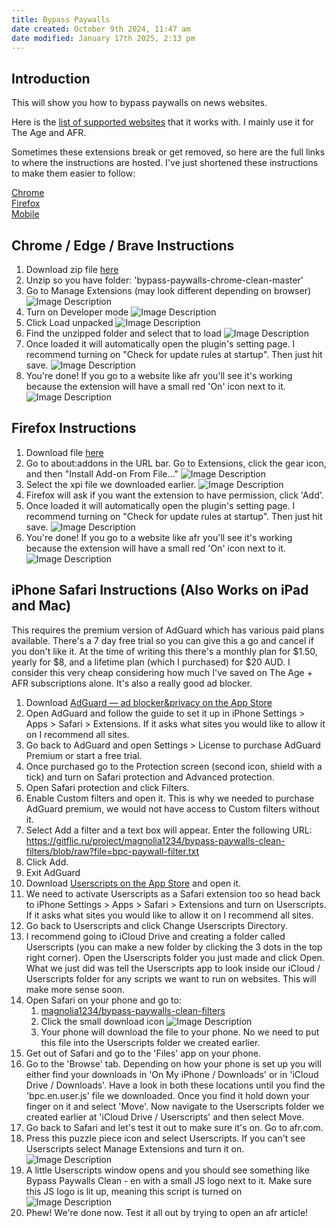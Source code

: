 ```yaml
---
title: Bypass Paywalls
date created: October 9th 2024, 11:47 am
date modified: January 17th 2025, 2:13 pm
---
```


## Introduction

This will show you how to bypass paywalls on news websites.

Here is the [list of supported websites](https://github.com/bpc-clone/bypass-paywalls-firefox-clean?tab=readme-ov-file#list-of-supported-websites) that it works with. I mainly use it for The Age and AFR.

Sometimes these extensions break or get removed, so here are the full links to where the instructions are hosted. I've just shortened these instructions to make them easier to follow:

[Chrome](https://github.com/bpc-clone/bypass-paywalls-chrome-clean)  
[Firefox](https://github.com/bpc-clone/bypass-paywalls-firefox-clean)  
[Mobile](https://gitflic.ru/project/magnolia1234/bypass-paywalls-clean-filters)

## Chrome / Edge / Brave Instructions

1. Download zip file [here](https://gitflic.ru/project/magnolia1234/bpc_uploads/blob/raw?file=bypass-paywalls-chrome-clean-master.zip)
2. Unzip so you have folder: 'bypass-paywalls-chrome-clean-master'
3. Go to Manage Extensions (may look different depending on browser) ![Image Description](/images/Pasted%20image%2020241009115121.png)
4. Turn on Developer mode ![Image Description](/images/Pasted%20image%2020241009115232.png)
5. Click Load unpacked ![Image Description](/images/Pasted%20image%2020241009115507.png)
6. Find the unzipped folder and select that to load ![Image Description](/images/Pasted%20image%2020241009115547.png)
7. Once loaded it will automatically open the plugin's setting page. I recommend turning on "Check for update rules at startup". Then just hit save. ![Image Description](/images/Pasted%20image%2020241009115756.png)
8. You're done! If you go to a website like afr you'll see it's working because the extension will have a small red 'On' icon next to it. ![Image Description](/images/Pasted%20image%2020241009115858.png)

## Firefox Instructions

1. Download file [here](https://gitflic.ru/project/magnolia1234/bpc_uploads/blob/raw?file=bypass_paywalls_clean-latest.xpi)
2. Go to about:addons in the URL bar. Go to Extensions, click the gear icon, and then "Install Add-on From File…" ![Image Description](/images/Pasted%20image%2020241009121012.png)
3. Select the xpi file we downloaded earlier. ![Image Description](/images/Pasted%20image%2020241009121105.png)
4. Firefox will ask if you want the extension to have permission, click 'Add'.
5. Once loaded it will automatically open the plugin's setting page. I recommend turning on "Check for update rules at startup". Then just hit save. ![Image Description](/images/Pasted%20image%2020241009121304.png)
6. You're done! If you go to a website like afr you'll see it's working because the extension will have a small red 'On' icon next to it. ![Image Description](/images/Pasted%20image%2020241009121350.png)

## iPhone Safari Instructions (Also Works on iPad and Mac)

This requires the premium version of AdGuard which has various paid plans available. There's a 7 day free trial so you can give this a go and cancel if you don't like it. At the time of writing this there's a monthly plan for \$1.50, yearly for \$8, and a lifetime plan (which I purchased) for \$20 AUD. I consider this very cheap considering how much I've saved on The Age + AFR subscriptions alone. It's also a really good ad blocker.

1. Download [AdGuard — ad blocker&privacy on the App Store](https://apps.apple.com/au/app/adguard-ad-blocker-privacy/id1047223162)
2. Open AdGuard and follow the guide to set it up in iPhone Settings > Apps > Safari > Extensions. If it asks what sites you would like to allow it on I recommend all sites.
3. Go back to AdGuard and open Settings > License to purchase AdGuard Premium or start a free trial.
4. Once purchased go to the Protection screen (second icon, shield with a tick) and turn on Safari protection and Advanced protection.
5. Open Safari protection and click Filters.
6. Enable Custom filters and open it. This is why we needed to purchase AdGuard premium, we would not have access to Custom filters without it.
7. Select Add a filter and a text box will appear. Enter the following URL:  
	<https://gitflic.ru/project/magnolia1234/bypass-paywalls-clean-filters/blob/raw?file=bpc-paywall-filter.txt>
8. Click Add.
9. Exit AdGuard
10. Download [Userscripts on the App Store](https://apps.apple.com/au/app/userscripts/id1463298887) and open it.
11. We need to activate Userscripts as a Safari extension too so head back to iPhone Settings > Apps > Safari > Extensions and turn on Userscripts. If it asks what sites you would like to allow it on I recommend all sites.
12. Go back to Userscripts and click Change Userscripts Directory.
13. I recommend going to iCloud Drive and creating a folder called Userscripts (you can make a new folder by clicking the 3 dots in the top right corner). Open the Userscripts folder you just made and click Open. What we just did was tell the Userscripts app to look inside our iCloud / Userscripts folder for any scripts we want to run on websites. This will make more sense soon.
14. Open Safari on your phone and go to:
	1. [magnolia1234/bypass-paywalls-clean-filters](https://gitflic.ru/project/magnolia1234/bypass-paywalls-clean-filters/blob?file=userscript%2Fbpc.en.user.js&branch=main)
	2. Click the small download icon ![Image Description](/images/IMG_1CBFF10679D5-1.jpeg)
	3. Your phone will download the file to your phone. No we need to put this file into the Userscripts folder we created earlier.
15. Get out of Safari and go to the 'Files' app on your phone.
16. Go to the 'Browse' tab. Depending on how your phone is set up you will either find your downloads in 'On My iPhone / Downloads' or in 'iCloud Drive / Downloads'. Have a look in both these locations until you find the 'bpc.en.user.js' file we downloaded. Once you find it hold down your finger on it and select 'Move'. Now navigate to the Userscripts folder we created earlier at 'iCloud Drive / Userscripts' and then select Move.
17. Go back to Safari and let's test it out to make sure it's on. Go to afr.com.
18. Press this puzzle piece icon and select Userscripts. If you can't see Userscripts select Manage Extensions and turn it on. ![Image Description](/images/IMG_8077E9B345F4-1.jpeg)
19. A little Userscripts window opens and you should see something like Bypass Paywalls Clean - en with a small JS logo next to it. Make sure this JS logo is lit up, meaning this script is turned on ![Image Description](/images/IMG_C0326EBB3939-1.jpeg)
20. Phew! We're done now. Test it all out by trying to open an afr article!
